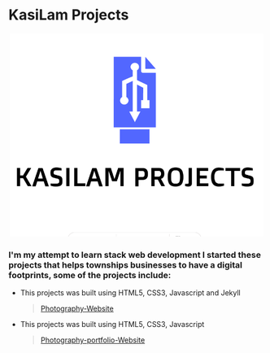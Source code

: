# KasiLam Projects



<p align="center">
  <img src="Kasilam.png" width="500" height="400" />
</p>





### I'm my attempt to learn stack web development I started these projects that helps townships businesses to have a digital footprints, some of the projects include:

- This projects was built using HTML5, CSS3, Javascript and Jekyll
  > [Photography-Website](https://thabanglukhetho.github.io/Photography/)

- This projects was built using HTML5, CSS3, Javascript
  > [Photography-portfolio-Website](https://realthabanglukhetho.github.io/photography/)
